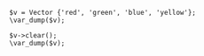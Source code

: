 ```basic-usage.php
$v = Vector {'red', 'green', 'blue', 'yellow'};
\var_dump($v);

$v->clear();
\var_dump($v);
```
